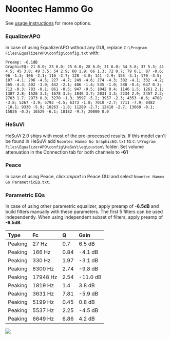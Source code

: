 # Noontec Hammo Go
See [usage instructions](https://github.com/jaakkopasanen/AutoEq#usage) for more options.

### EqualizerAPO
In case of using EqualizerAPO without any GUI, replace `C:\Program Files\EqualizerAPO\config\config.txt`
with:
```
Preamp: -6.1dB
GraphicEQ: 21 0.0; 23 6.0; 25 6.0; 28 6.0; 31 6.0; 34 5.8; 37 5.3; 41 4.5; 45 3.8; 49 3.5; 54 2.9; 60 1.9; 66 1.3; 72 0.7; 79 0.1; 87 -0.6; 96 -1.3; 106 -2.1; 116 -2.7; 128 -3.0; 141 -2.9; 155 -3.1; 170 -3.5; 187 -4.1; 206 -4.5; 227 -4.7; 249 -4.6; 274 -4.3; 302 -4.1; 332 -4.2; 365 -4.3; 402 -3.9; 442 -2.1; 486 -1.4; 535 -1.0; 588 -0.4; 647 0.3; 712 -0.3; 783 -0.1; 861 -0.5; 947 -0.5; 1042 0.4; 1146 1.5; 1261 2.1; 1387 2.8; 1526 3.1; 1678 3.5; 1846 3.7; 2031 3.3; 2234 2.9; 2457 2.2; 2703 1.7; 2973 0.8; 3270 -1.3; 3597 -5.2; 3957 -2.3; 4353 -0.6; 4788 -3.8; 5267 -3.9; 5793 -4.5; 6373 -1.8; 7010 -2.7; 7711 -7.9; 8482 -10.1; 9330 -5.9; 10263 -1.8; 11289 -2.7; 12418 -2.7; 13660 -0.1; 15026 -0.2; 16529 -6.1; 18182 -9.7; 20000 0.0
```

### HeSuVi
HeSuVi 2.0 ships with most of the pre-processed results. If this model can't be found in HeSuVi add
`Noontec Hammo Go GraphicEQ.txt` to `C:\Program Files\EqualizerAPO\config\HeSuVi\eq\custom\` folder.
Set volume attenuation in the Connection tab for both channels to **-61**

### Peace
In case of using Peace, click *Import* in Peace GUI and select `Noontec Hammo Go ParametricEQ.txt`.

### Parametric EQs
In case of using other parametric equalizer, apply preamp of **-6.5dB** and build filters manually
with these parameters. The first 5 filters can be used independently.
When using independent subset of filters, apply preamp of **-6.5dB**.

| Type    | Fc       |    Q | Gain     |
|:--------|:---------|:-----|:---------|
| Peaking | 27 Hz    | 0.7  | 6.5 dB   |
| Peaking | 166 Hz   | 0.84 | -4.1 dB  |
| Peaking | 330 Hz   | 1.97 | -3.1 dB  |
| Peaking | 8300 Hz  | 2.74 | -9.8 dB  |
| Peaking | 17948 Hz | 2.54 | -11.0 dB |
| Peaking | 1819 Hz  | 1.4  | 3.8 dB   |
| Peaking | 3631 Hz  | 7.81 | -5.9 dB  |
| Peaking | 5199 Hz  | 0.45 | 0.8 dB   |
| Peaking | 5537 Hz  | 2.25 | -4.5 dB  |
| Peaking | 6649 Hz  | 6.86 | 4.2 dB   |

![](https://raw.githubusercontent.com/jaakkopasanen/AutoEq/master/results/rtings/avg/Noontec%20Hammo%20Go/Noontec%20Hammo%20Go.png)